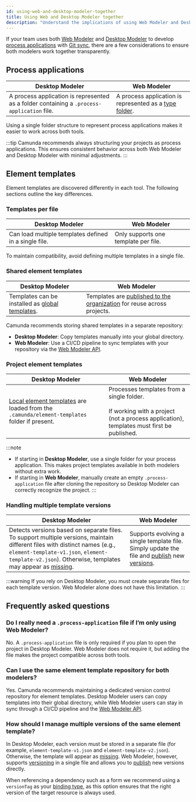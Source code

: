```yaml
---
id: using-web-and-desktop-modeler-together
title: Using Web and Desktop Modeler together
description: "Understand the implications of using Web Modeler and Desktop Modeler for modeling process diagrams."
---
```


If your team uses both [Web Modeler](/components/modeler/web-modeler/launch-web-modeler.md) and [Desktop Modeler](/components/modeler/desktop-modeler/index.md) to develop [process applications](/components/concepts/process-applications.md) with [Git sync](/components/modeler/web-modeler/git-sync.md), there are a few considerations to ensure both modelers work together transparently.

## Process applications

| Desktop Modeler                                                                            | Web Modeler                                                                                                       |
| ------------------------------------------------------------------------------------------ | ----------------------------------------------------------------------------------------------------------------- |
| A process application is represented as a folder containing a `.process-application` file. | A process application is represented as a [type folder](/components/modeler/web-modeler/process-applications.md). |

Using a single folder structure to represent process applications makes it easier to work across both tools.

:::tip
Camunda recommends always structuring your projects as process applications. This ensures consistent behavior across both Web Modeler and Desktop Modeler with minimal adjustments.
:::

## Element templates

Element templates are discovered differently in each tool. The following sections outline the key differences.

### Templates per file

| Desktop Modeler                                       | Web Modeler                          |
| ----------------------------------------------------- | ------------------------------------ |
| Can load multiple templates defined in a single file. | Only supports one template per file. |

To maintain compatibility, avoid defining multiple templates in a single file.

### Shared element templates

| Desktop Modeler                                                                                                                                    | Web Modeler                                                                                                                                                         |
| -------------------------------------------------------------------------------------------------------------------------------------------------- | ------------------------------------------------------------------------------------------------------------------------------------------------------------------- |
| Templates can be installed as [global templates](/components/modeler/desktop-modeler/element-templates/configuring-templates.md#global-templates). | Templates are [published to the organization](/components/connectors/manage-connector-templates.md#manage-published-connector-templates) for reuse across projects. |

Camunda recommends storing shared templates in a separate repository:

- **Desktop Modeler**: Copy templates manually into your global directory.
- **Web Modeler**: Use a CI/CD pipeline to sync templates with your repository via the [Web Modeler API](/apis-tools/web-modeler-api/index.md).

### Project element templates

| Desktop Modeler                                                                                                                                                                                          | Web Modeler                                                                                                                                  |
| -------------------------------------------------------------------------------------------------------------------------------------------------------------------------------------------------------- | -------------------------------------------------------------------------------------------------------------------------------------------- |
| [Local element templates](/components/modeler/desktop-modeler/element-templates/configuring-templates.md#global-templates) are loaded from the `.camunda/element-templates` folder if present. | Processes templates from a single folder. <br></br>If working with a project (not a process application), templates must first be published. |

:::note

- If starting in **Desktop Modeler**, use a single folder for your process application. This makes project templates available in both modelers without extra work.
- If starting in **Web Modeler**, manually create an empty `.process-application` file after cloning the repository so Desktop Modeler can correctly recognize the project.
  :::

### Handling multiple template versions

| Desktop Modeler                                                                                                                                                                                                                                                                                                                | Web Modeler                                                                                                                                                                                                                                                                                |
| ------------------------------------------------------------------------------------------------------------------------------------------------------------------------------------------------------------------------------------------------------------------------------------------------------------------------------ | ------------------------------------------------------------------------------------------------------------------------------------------------------------------------------------------------------------------------------------------------------------------------------------------ |
| Detects versions based on separate files. To support multiple versions, maintain different files with distinct names (e.g., `element-template-v1.json`, `element-template-v2.json`). Otherwise, templates may appear as [missing](/components/modeler/desktop-modeler/element-templates/using-templates.md#missing-templates). | Supports evolving a single template file. Simply update the file and [publish](/components/connectors/manage-connector-templates.md#manage-published-connector-templates) new [versions](/components/modeler/desktop-modeler/element-templates/defining-templates.md#template-versioning). |

:::warning
If you rely on Desktop Modeler, you must create separate files for each template version. Web Modeler alone does not have this limitation.
:::

## Frequently asked questions

### Do I really need a `.process-application` file if I’m only using Web Modeler?

No. A `.process-application` file is only required if you plan to open the project in Desktop Modeler. Web Modeler does not require it, but adding the file makes the project compatible across both tools.

### Can I use the same element template repository for both modelers?

Yes. Camunda recommends maintaining a dedicated version control repository for element templates. Desktop Modeler users can copy templates into their global directory, while Web Modeler users can stay in sync through a CI/CD pipeline and the [Web Modeler API](/apis-tools/web-modeler-api/index.md).

### How should I manage multiple versions of the same element template?

In Desktop Modeler, each version must be stored in a separate file (for example, `element-template-v1.json` and `element-template-v2.json`). Otherwise, the template will appear as [missing](/components/modeler/desktop-modeler/element-templates/using-templates.md#missing-templates). Web Modeler, however, supports [versioning](/components/modeler/desktop-modeler/element-templates/defining-templates.md#template-versioning) in a single file and allows you to [publish](/components/connectors/manage-connector-templates.md#manage-published-connector-templates) new versions directly.

When referencing a dependency such as a form we recommend using a `versionTag` as your [binding type](/components/best-practices/modeling/choosing-the-resource-binding-type.md#supported-binding-types), as this option ensures that the right version of the target resource is always used.
